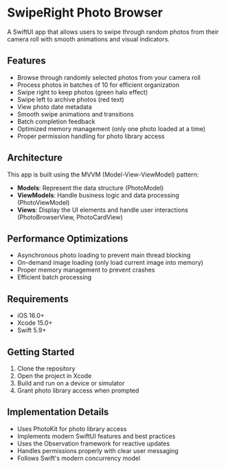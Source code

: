 # SwipeRight Photo Browser

A SwiftUI app that allows users to swipe through random photos from their camera roll with smooth animations and visual indicators.

## Features

- Browse through randomly selected photos from your camera roll
- Process photos in batches of 10 for efficient organization
- Swipe right to keep photos (green halo effect)
- Swipe left to archive photos (red text)
- View photo date metadata
- Smooth swipe animations and transitions
- Batch completion feedback
- Optimized memory management (only one photo loaded at a time)
- Proper permission handling for photo library access

## Architecture

This app is built using the MVVM (Model-View-ViewModel) pattern:

- **Models**: Represent the data structure (PhotoModel)
- **ViewModels**: Handle business logic and data processing (PhotoViewModel)
- **Views**: Display the UI elements and handle user interactions (PhotoBrowserView, PhotoCardView)

## Performance Optimizations

- Asynchronous photo loading to prevent main thread blocking
- On-demand image loading (only load current image into memory)
- Proper memory management to prevent crashes
- Efficient batch processing

## Requirements

- iOS 16.0+
- Xcode 15.0+
- Swift 5.9+

## Getting Started

1. Clone the repository
2. Open the project in Xcode
3. Build and run on a device or simulator
4. Grant photo library access when prompted

## Implementation Details

- Uses PhotoKit for photo library access
- Implements modern SwiftUI features and best practices
- Uses the Observation framework for reactive updates
- Handles permissions properly with clear user messaging
- Follows Swift's modern concurrency model 